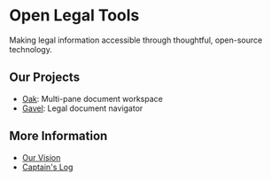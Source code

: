 # Open Legal Tools

Making legal information accessible through thoughtful, open-source technology.

## Our Projects

- [Oak](projects/oak.md): Multi-pane document workspace
- [Gavel](projects/gavel.md): Legal document navigator

## More Information

- [Our Vision](vision.md)
- [Captain's Log](captains-log.md)